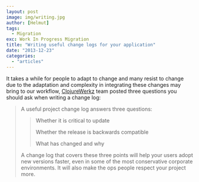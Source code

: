 ```yaml
---
layout: post
image: img/writing.jpg
author: [Helmut]
tags:
  - Migration
exc: Work In Progress Migration
title: "Writing useful change logs for your application"
date: "2013-12-23"
categories: 
  - "articles"
---
```


It takes a while for people to adapt to change and many resist to change due to the adaptation and complexity in integrating these changes may bring to our workflow, [ClojureWerkz](http://blog.clojurewerkz.org/blog/2013/09/07/how-to-write-a-useful-change-log/) team posted three questions you should ask when writing a change log:

> A useful project change log answers three questions:
> 
> > Whether it is critical to update
> > 
> > Whether the release is backwards compatible
> > 
> > What has changed and why
> 
> A change log that covers these three points will help your users adopt new versions faster, even in some of the most conservative corporate environments. It will also make the ops people respect your project more.
